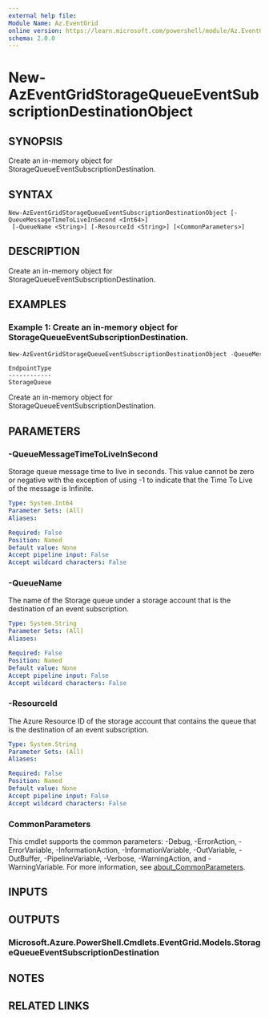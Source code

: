 ```yaml
---
external help file:
Module Name: Az.EventGrid
online version: https://learn.microsoft.com/powershell/module/Az.EventGrid/new-azeventgridstoragequeueeventsubscriptiondestinationobject
schema: 2.0.0
---
```


# New-AzEventGridStorageQueueEventSubscriptionDestinationObject

## SYNOPSIS
Create an in-memory object for StorageQueueEventSubscriptionDestination.

## SYNTAX

```
New-AzEventGridStorageQueueEventSubscriptionDestinationObject [-QueueMessageTimeToLiveInSecond <Int64>]
 [-QueueName <String>] [-ResourceId <String>] [<CommonParameters>]
```

## DESCRIPTION
Create an in-memory object for StorageQueueEventSubscriptionDestination.

## EXAMPLES

### Example 1: Create an in-memory object for StorageQueueEventSubscriptionDestination.
```powershell
New-AzEventGridStorageQueueEventSubscriptionDestinationObject -QueueMessageTimeToLiveInSecond 7 -QueueName testQueue -ResourceId "/subscriptions/{subId}/resourceGroups/azps_test_group_eventgrid/providers/Microsoft.Storage/storageAccounts/azpssa"
```

```output
EndpointType
------------
StorageQueue
```

Create an in-memory object for StorageQueueEventSubscriptionDestination.

## PARAMETERS

### -QueueMessageTimeToLiveInSecond
Storage queue message time to live in seconds.
This value cannot be zero or negative with the exception of using -1 to indicate that the Time To Live of the message is Infinite.

```yaml
Type: System.Int64
Parameter Sets: (All)
Aliases:

Required: False
Position: Named
Default value: None
Accept pipeline input: False
Accept wildcard characters: False
```

### -QueueName
The name of the Storage queue under a storage account that is the destination of an event subscription.

```yaml
Type: System.String
Parameter Sets: (All)
Aliases:

Required: False
Position: Named
Default value: None
Accept pipeline input: False
Accept wildcard characters: False
```

### -ResourceId
The Azure Resource ID of the storage account that contains the queue that is the destination of an event subscription.

```yaml
Type: System.String
Parameter Sets: (All)
Aliases:

Required: False
Position: Named
Default value: None
Accept pipeline input: False
Accept wildcard characters: False
```

### CommonParameters
This cmdlet supports the common parameters: -Debug, -ErrorAction, -ErrorVariable, -InformationAction, -InformationVariable, -OutVariable, -OutBuffer, -PipelineVariable, -Verbose, -WarningAction, and -WarningVariable. For more information, see [about_CommonParameters](http://go.microsoft.com/fwlink/?LinkID=113216).

## INPUTS

## OUTPUTS

### Microsoft.Azure.PowerShell.Cmdlets.EventGrid.Models.StorageQueueEventSubscriptionDestination

## NOTES

## RELATED LINKS

